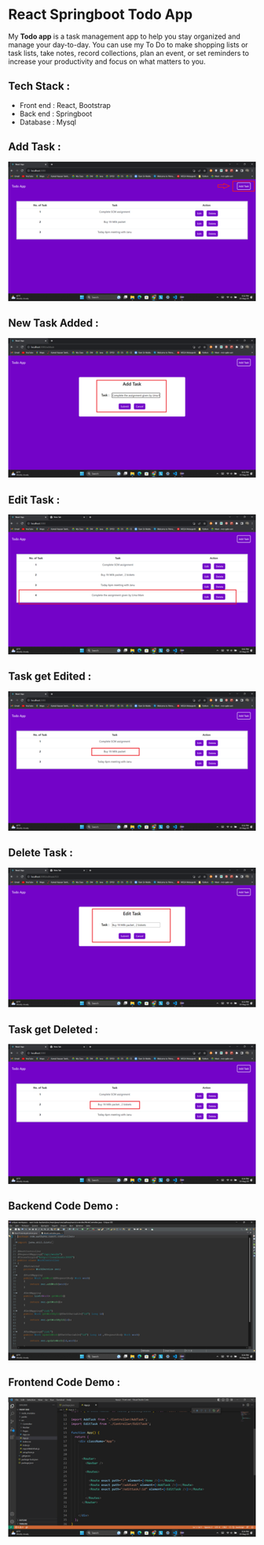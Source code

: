 # React Springboot Todo App

My **Todo app** is a task management app to help you stay organized and manage your day-to-day. You can use my To Do to make shopping lists or task lists, take notes, record collections, plan an event, or set reminders to increase your productivity and focus on what matters to you.

## Tech Stack :
- Front end : React, Bootstrap
- Back end : Springboot
- Database : Mysql


## Add Task :
![screenshot 1](react-todo-screenshots/1.png)

## New Task Added :
![screenshot 1](react-todo-screenshots/2.png)

## Edit Task :
![screenshot 1](react-todo-screenshots/3.png)

## Task get Edited :
![screenshot 1](react-todo-screenshots/4.png)

## Delete Task :
![screenshot 1](react-todo-screenshots/5.png)

## Task get Deleted :
![screenshot 1](react-todo-screenshots/6.png)

## Backend Code Demo :
![screenshot 1](react-todo-screenshots/7.png)

## Frontend Code Demo :
![screenshot 1](react-todo-screenshots/8.png)
